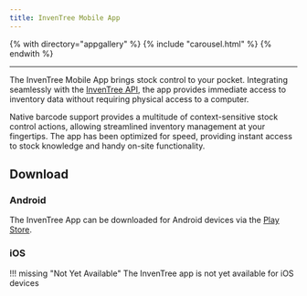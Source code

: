 ```yaml
---
title: InvenTree Mobile App
---
```


{% with directory="appgallery" %}
{% include "carousel.html" %}
{% endwith %}

-----

The InvenTree Mobile App brings stock control to your pocket. Integrating seamlessly with the [InvenTree API](../extend/api.md), the app provides immediate access to inventory data without requiring physical access to a computer.

Native barcode support provides a multitude of context-sensitive stock control actions, allowing streamlined inventory management at your fingertips. The app has been optimized for speed, providing instant access to stock knowledge and handy on-site functionality.

## Download

### Android

The InvenTree App can be downloaded for Android devices via the [Play Store](https://play.google.com/store/apps/details?id=inventree.inventree_app).

### iOS

!!! missing "Not Yet Available"
    The InvenTree app is not yet available for iOS devices
